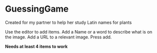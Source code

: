 # GuessingGame

Created for my partner to help her study Latin names for plants

Use the editor to add items.
Add a Name or a word to describe what is on the image.
Add a URL to a relevant image.
Press add.

**Needs at least 4 items to work**
